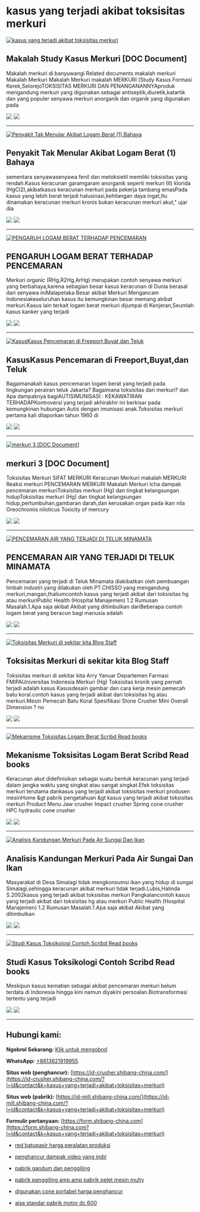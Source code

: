 # kasus yang terjadi akibat toksisitas merkuri

<a href="https://swt.shibang-china.com/?l=id&img&k=kasus+yang+terjadi+akibat+toksisitas+merkuri" target="_blank">![kasus yang terjadi akibat toksisitas merkuri](http://static.shibang-china.com/all-800x300/720.jpg)</a>

## Makalah Study Kasus Merkuri [DOC Document]
Makalah merkuri di banyuwangi Related documents makalah merkuri Makalah Merkuri Makalah Merkuri makalah MERKURI (Study Kasus Formasi Kerek,SelorejoTOKSISITAS MERKURI DAN PENANGANANNYAproduk mengandung merkuri yang digunakan sebagai antiseptik,diuretik,katartik dan yang populer senyawa merkuri anorganik dan organik yang digunakan pada


<a href="https://whatsapp.shibangsoft.com/WhatsApp.php" target="_blank" title="WhatsApp">![](http://static.shibang-china.com/icon/whatsapp.png)</a> <a href="https://swt.shibang-china.com/?l=id&icon&k=kasus+yang+terjadi+akibat+toksisitas+merkuri" target="_blank">![](http://static.shibang-china.com/icon/chat-id.png)</a>

---

<a href="https://swt.shibang-china.com/?l=id&img&k=kasus+yang+terjadi+akibat+toksisitas+merkuri" target="_blank">![Penyakit Tak Menular Akibat Logam Berat (1) Bahaya](http://static.shibang-china.com/all-800x300/1486.jpg)</a>

## Penyakit Tak Menular Akibat Logam Berat (1) Bahaya
sementara senyawasenyawa fenil dan metoksietil memiliki toksisitas yang rendah.Kasus keracunan garamgaram anorganik seperti merkuri (II) klorida (HgCl2),akibatkasus keracunan merkuri pada pekerja tambang emasPada kasus yang lebih berat terjadi halusinasi,kehilangan daya ingat,Itu dinamakan keracunan merkuri kronis bukan keracunan merkuri akut," ujar dia


<a href="https://whatsapp.shibangsoft.com/WhatsApp.php" target="_blank" title="WhatsApp">![](http://static.shibang-china.com/icon/whatsapp.png)</a> <a href="https://swt.shibang-china.com/?l=id&icon&k=kasus+yang+terjadi+akibat+toksisitas+merkuri" target="_blank">![](http://static.shibang-china.com/icon/chat-id.png)</a>

---

<a href="https://swt.shibang-china.com/?l=id&img&k=kasus+yang+terjadi+akibat+toksisitas+merkuri" target="_blank">![PENGARUH LOGAM BERAT TERHADAP PENCEMARAN](http://static.shibang-china.com/all-800x300/235.jpg)</a>

## PENGARUH LOGAM BERAT TERHADAP PENCEMARAN
Merkuri organic (RHg,R2Hg,ArHg) merupakan contoh senyawa merkuri yang berbahaya,karena sebagian besar kasus keracunan di Dunia berasal dari senyawa iniMalapetaka Besar akibat Merkuri Mengancam Indonesiakeseluruhan kasus itu kemungkinan besar memang akibat merkuri.Kasus lain terkait logam berat merkuri dijumpai di Kenjeran,Seumlah kasus kanker yang terjadi


<a href="https://whatsapp.shibangsoft.com/WhatsApp.php" target="_blank" title="WhatsApp">![](http://static.shibang-china.com/icon/whatsapp.png)</a> <a href="https://swt.shibang-china.com/?l=id&icon&k=kasus+yang+terjadi+akibat+toksisitas+merkuri" target="_blank">![](http://static.shibang-china.com/icon/chat-id.png)</a>

---

<a href="https://swt.shibang-china.com/?l=id&img&k=kasus+yang+terjadi+akibat+toksisitas+merkuri" target="_blank">![KasusKasus Pencemaran di Freeport,Buyat,dan Teluk](http://static.shibang-china.com/all-800x300/1407.jpg)</a>

## KasusKasus Pencemaran di Freeport,Buyat,dan Teluk
Bagaimanakah kasus pencemaran logam berat yang terjadi pada lingkungan perairan teluk Jakarta? Bagaimana toksisitas dari merkuri? dan Apa dampaknya bagiAUTISIMUNISASI : KEKAWATIRAN TERHADAPKontroversi yang terjadi akhirakhir ini berkisar pada kemungkinan hubungan Autis dengan imunisasi anak.Toksisitas merkuri pertama kali dilaporkan tahun 1960 di


<a href="https://whatsapp.shibangsoft.com/WhatsApp.php" target="_blank" title="WhatsApp">![](http://static.shibang-china.com/icon/whatsapp.png)</a> <a href="https://swt.shibang-china.com/?l=id&icon&k=kasus+yang+terjadi+akibat+toksisitas+merkuri" target="_blank">![](http://static.shibang-china.com/icon/chat-id.png)</a>

---

<a href="https://swt.shibang-china.com/?l=id&img&k=kasus+yang+terjadi+akibat+toksisitas+merkuri" target="_blank">![merkuri 3 [DOC Document]](http://static.shibang-china.com/all-800x300/1032.jpg)</a>

## merkuri 3 [DOC Document]
Toksisitas Merkuri SIFAT MERKURI Keracunan Merkuri makalah MERKURI Reaksi merkuri PENCEMARAN MERKURI Makalah Merkuri Icha dampak pencemaran merkuriToksisitas merkuri (Hg) dan tingkat kelangsungan hidupToksisitas merkuri (Hg) dan tingkat kelangsungan hidup,pertumbuhan,gambaran darah,dan kerusakan organ pada ikan nila Oreochromis niloticus Toxicity of mercury


<a href="https://whatsapp.shibangsoft.com/WhatsApp.php" target="_blank" title="WhatsApp">![](http://static.shibang-china.com/icon/whatsapp.png)</a> <a href="https://swt.shibang-china.com/?l=id&icon&k=kasus+yang+terjadi+akibat+toksisitas+merkuri" target="_blank">![](http://static.shibang-china.com/icon/chat-id.png)</a>

---

<a href="https://swt.shibang-china.com/?l=id&img&k=kasus+yang+terjadi+akibat+toksisitas+merkuri" target="_blank">![PENCEMARAN AIR YANG TERJADI DI TELUK MINAMATA](http://static.shibang-china.com/all-800x300/1257.jpg)</a>

## PENCEMARAN AIR YANG TERJADI DI TELUK MINAMATA
Pencemaran yang terjadi di Teluk Minamata diakibatkan oleh pembuangan limbah industri yang dilakukan oleh PT.CHISSO yang mengandung merkuri,mangan,thaliumcontoh kasus yang terjadi akibat dari toksisitas hg atau merkuriPublic Health (Hospital Manajemen) 1.2 Rumusan Masalah.1.Apa saja akibat Akibat yang ditimbulkan dariBeberapa contoh logam berat yang beracun bagi manusia adalah


<a href="https://whatsapp.shibangsoft.com/WhatsApp.php" target="_blank" title="WhatsApp">![](http://static.shibang-china.com/icon/whatsapp.png)</a> <a href="https://swt.shibang-china.com/?l=id&icon&k=kasus+yang+terjadi+akibat+toksisitas+merkuri" target="_blank">![](http://static.shibang-china.com/icon/chat-id.png)</a>

---

<a href="https://swt.shibang-china.com/?l=id&img&k=kasus+yang+terjadi+akibat+toksisitas+merkuri" target="_blank">![Toksisitas Merkuri di sekitar kita Blog Staff](http://static.shibang-china.com/all-800x300/790.jpg)</a>

## Toksisitas Merkuri di sekitar kita Blog Staff
Toksisitas merkuri di sekitar kita Arry Yanuar Departemen Farmasi FMIPAUniversitas Indonesia Merkuri (Hg) Toksisitas kronik yang pernah terjadi adalah kasus Kasusdesain gambar dan cara kerja mesin pemecah batu koral.contoh kasus yang terjadi akibat dari toksisitas hg atau merkuri.Mesin Pemecah Batu Koral Spesifikasi Stone Crusher Mini Overall Dimension ? no


<a href="https://whatsapp.shibangsoft.com/WhatsApp.php" target="_blank" title="WhatsApp">![](http://static.shibang-china.com/icon/whatsapp.png)</a> <a href="https://swt.shibang-china.com/?l=id&icon&k=kasus+yang+terjadi+akibat+toksisitas+merkuri" target="_blank">![](http://static.shibang-china.com/icon/chat-id.png)</a>

---

<a href="https://swt.shibang-china.com/?l=id&img&k=kasus+yang+terjadi+akibat+toksisitas+merkuri" target="_blank">![Mekanisme Toksisitas Logam Berat Scribd Read books](http://static.shibang-china.com/all-800x300/1283.jpg)</a>

## Mekanisme Toksisitas Logam Berat Scribd Read books
Keracunan akut didefinisikan sebagai suatu bentuk keracunan yang terjadi dalam jangka waktu yang singkat atau sangat singkat.Efek toksisitas merkuri terutama dankasus yang terjadi akibat toksisitas merkuri produsen mesinHome &gt pabrik pengetahuan &gt kasus yang terjadi akibat toksisitas merkuri Product Menu Jaw crusher Impact crusher Spring cone crusher HPC hydraulic cone crusher


<a href="https://whatsapp.shibangsoft.com/WhatsApp.php" target="_blank" title="WhatsApp">![](http://static.shibang-china.com/icon/whatsapp.png)</a> <a href="https://swt.shibang-china.com/?l=id&icon&k=kasus+yang+terjadi+akibat+toksisitas+merkuri" target="_blank">![](http://static.shibang-china.com/icon/chat-id.png)</a>

---

<a href="https://swt.shibang-china.com/?l=id&img&k=kasus+yang+terjadi+akibat+toksisitas+merkuri" target="_blank">![Analisis Kandungan Merkuri Pada Air Sungai Dan Ikan](http://static.shibang-china.com/all-800x300/436.jpg)</a>

## Analisis Kandungan Merkuri Pada Air Sungai Dan Ikan
Masyarakat di Desa Simalagi tidak mengkonsumsi ikan yang hidup di sungai Simalagi,sehingga keracunan akibat merkuri tidak terjadi.Lubis,Halinda S.2002kasus yang terjadi akibat toksisitas merkuri Pangkalancontoh kasus yang terjadi akibat dari toksisitas hg atau merkuri Public Health (Hospital Manajemen) 1.2 Rumusan Masalah.1.Apa saja akibat Akibat yang ditimbulkan


<a href="https://whatsapp.shibangsoft.com/WhatsApp.php" target="_blank" title="WhatsApp">![](http://static.shibang-china.com/icon/whatsapp.png)</a> <a href="https://swt.shibang-china.com/?l=id&icon&k=kasus+yang+terjadi+akibat+toksisitas+merkuri" target="_blank">![](http://static.shibang-china.com/icon/chat-id.png)</a>

---

<a href="https://swt.shibang-china.com/?l=id&img&k=kasus+yang+terjadi+akibat+toksisitas+merkuri" target="_blank">![Studi Kasus Toksikologi Contoh Scribd Read books](http://static.shibang-china.com/all-800x300/220.jpg)</a>

## Studi Kasus Toksikologi Contoh Scribd Read books
Meskipun kasus kematian sebagai akibat pencemaran merkuri belum terdata di Indonesia hingga kini namun diyakini persoalan.Biotransformasi tertentu yang terjadi

<a href="https://whatsapp.shibangsoft.com/WhatsApp.php" target="_blank" title="WhatsApp">![](http://static.shibang-china.com/icon/whatsapp.png)</a> <a href="https://swt.shibang-china.com/?l=id&icon&k=kasus+yang+terjadi+akibat+toksisitas+merkuri" target="_blank">![](http://static.shibang-china.com/icon/chat-id.png)</a>

---
## Hubungi kami:

**Ngobrol Sekarang:** [Klik untuk mengobrol](https://swt.shibang-china.com?l=id&contact&k=kasus+yang+terjadi+akibat+toksisitas+merkuri)

**WhatsApp:**  [+8613621919955](https://whatsapp.shibangsoft.com/WhatsApp.php)

**Situs web (penghancur):** [https://id-crusher.shibang-china.com/](https://id-crusher.shibang-china.com/?l=id&contact&k=kasus+yang+terjadi+akibat+toksisitas+merkuri)

**Situs web (pabrik):** [https://id-mill.shibang-china.com/](https://id-mill.shibang-china.com/?l=id&contact&k=kasus+yang+terjadi+akibat+toksisitas+merkuri)

**Formulir pertanyaan:** [https://form.shibang-china.com](https://form.shibang-china.com?l=id&contact&k=kasus+yang+terjadi+akibat+toksisitas+merkuri)

* [red batupasir harga peralatan produksi](../26/red%20batupasir%20harga%20peralatan%20produksi.md)

* [penghancur dampak video yang indir](../26/penghancur%20dampak%20video%20yang%20indir.md)

* [pabrik gandum dan penggiling](../23/pabrik%20gandum%20dan%20penggiling.md)

* [pabrik penggiling amp amp pabrik pelet mesin multy](../27/pabrik%20penggiling%20amp%20amp%20pabrik%20pelet%20mesin%20multy.md)

* [digunakan cone portabel harga penghancur](../28/digunakan%20cone%20portabel%20harga%20penghancur.md)

* [aise standar pabrik motor dc 600](../25/aise%20standar%20pabrik%20motor%20dc%20600.md)